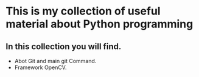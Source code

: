 # This is my collection of useful material about Python programming
## In this collection you will find.
- Abot Git and main git Command.
- Framework OpenCV.

